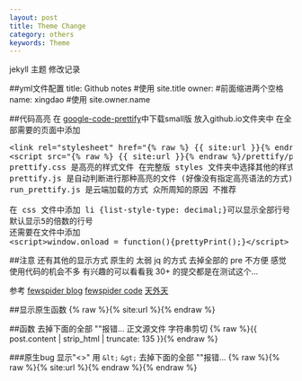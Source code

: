 ```yaml
---
layout: post
title: Theme Change
category: others
keywords: Theme
---
```

jekyll 主题 修改记录

##yml文件配置
    title: Github notes #使用 site.title
    owner:              #前面缩进两个空格
      name: xingdao     #使用 site.owner.name

##代码高亮
在 [google-code-prettify](https://code.google.com/p/google-code-prettify/downloads/list)中下载small版 放入github.io文件夹中
在全部需要的页面中添加

<pre class="prettyprint linenums">
&lt;link rel="stylesheet" href="{% raw %} {{ site:url }}{% endraw %}/prettify/prettify.css" type="text/css"/&gt;
&lt;script src="{% raw %} {{ site:url }}{% endraw %}/prettify/prettify.js"&gt;&lt;/script&gt;
prettify.css 是高亮的样式文件 在完整版 styles 文件夹中选择其他的样式
prettify.js 是自动判断进行那种高亮的文件 (好像没有指定高亮语法的方式)
run_prettify.js 是云端加载的方式 众所周知的原因 不推荐

在 css 文件中添加 li {list-style-type: decimal;}可以显示全部行号
默认显示5的倍数的行号
还需要在文件中添加
&lt;script&gt;window.onload = function(){prettyPrint();}&lt;/script&gt;
</pre>
##注意
    还有其他的显示方式
    原生的 太弱
    jq 的方式 去掉全部的 pre 不方便 
    感觉使用代码的机会不多
    有兴趣的可以看看我 30+ 的提交都是在测试这个...

参考 
[fewspider blog](http://fewspider.github.io/lessons/jekyll-use-google-code-prettify-highlighted-code.html)
[fewspider code](https://github.com/fewspider/fewspider.github.io/blob/e15add943b1a36c3599b215cedd3da5825f72e6d/_posts/2013-06-18-jekyll-use-google-code-prettify-highlighted-code.html)
[天外天](http://blog.evercoding.net/2013/02/27/highlight-code-with-google-code-prettify/)


##显示原生函数
    \{\% raw \%\}\{\% site:url \%\}\{\% endraw \%\}

##函数
    去掉下面的全部 "\"报错...
    正文源文件 字符串剪切 
    {% raw %}{{ post.content | strip_html | truncate: 135 }}{% endraw %}

###原生bug
    显示"<>" 用 `&lt;` `&gt;`
    去掉下面的全部 "\"报错...
    \{\% raw \%\}\{\% raw \%\}\{\% site:url \%\}\{\% endraw \%\}\{\% endraw \%\}

